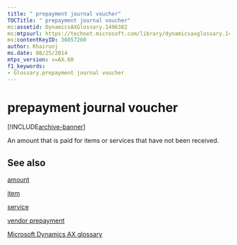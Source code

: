 ```yaml
---
title: " prepayment journal voucher"
TOCTitle: " prepayment journal voucher"
ms:assetid: DynamicsAXGlossary.1496382
ms:mtpsurl: https://technet.microsoft.com/library/dynamicsaxglossary.1496382(v=AX.60)
ms:contentKeyID: 36057260
author: Khairunj
ms.date: 08/25/2014
mtps_version: v=AX.60
f1_keywords:
- Glossary.prepayment journal voucher
---
```


# prepayment journal voucher


[!INCLUDE[archive-banner](includes/archive-banner.md)]

An amount that is paid for items or services that have not been received.

## See also

[amount](amount.md)

[item](item.md)

[service](service.md)

[vendor prepayment](vendor-prepayment.md)

[Microsoft Dynamics AX glossary](glossary/microsoft-dynamics-ax-glossary.md)

  


